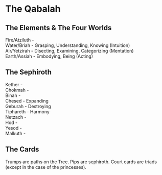 # The Qabalah


## The Elements & The Four Worlds

Fire/Atziluth -  
Water/Briah - Grasping, Understanding, Knowing (Intuition)  
Air/Yetzirah - Disecting, Examining, Categorizing (Mentation)  
Earth/Assiah - Embodying, Being (Acting)  


## The Sephiroth

Kether -  
Chokmah -  
Binah -  
Chesed - Expanding  
Geburah - Destroying  
Tiphareth - Harmony  
Netzach -  
Hod -  
Yesod -  
Malkuth -  


## The Cards

Trumps are paths on the Tree. Pips are sephiroth. Court cards are triads (except in the case of the princesses).
